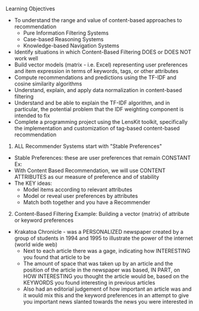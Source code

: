 <!-- Introduction to Content Based Recommenders -->

Learning Objectives 
  - To understand the range and value of content-based approaches to recommendation
    - Pure Information Filtering Systems 
    - Case-based Reasoning Systems 
    - Knowledge-based Navigation Systems 
  - Identify situations in which Content-Based Filtering DOES or DOES NOT work well 
  - Build vector models (matrix - i.e. Excel) representing user preferences and item expression in terms of keywords, tags, or other attributes 
  - Compute recommendations and predictions using the TF-IDF and cosine similarity algorithms 
  - Understand, explain, and apply data normalization in content-based filtering 
  - Understand and be able to explain the TF-IDF algorithm, and in particular, the potential problem that the IDF weighting component is intended to fix 
  - Complete a programming project using the LensKit toolkit, specifically the implementation and customization of tag-based content-based recommendation  

1. ALL Recommender Systems start with "Stable Preferences" 
  - Stable Preferences: these are user preferences that remain CONSTANT 
    Ex: 
  - With Content Based Recommendation, we will use CONTENT ATTRIBUTES as our measure of preference and of stability
  - The KEY ideas:
    - Model items according to relevant attributes 
    - Model or reveal user preferences by attributes 
    - Match both together and you have a Recommender 
2. Content-Based Filtering Example: Building a vector (matrix) of attribute or keyword preferences 
  - Krakatoa Chronicle - was a PERSONALIZED newspaper created by a group of students in 1994 and 1995 to illustrate the power of the internet (world wide web) 
    - Next to each article there was a gage, indicating how INTERESTING you found that article to be 
    - The amount of space that was taken up by an article and the position of the article in the newspaper was based, IN PART, on HOW INTERESTING you thought the article would be, based on the KEYWORDS you found interesting in previous articles 
    - Also had an editorial judgement of how important an article was and it would mix this and the keyword preferences in an attempt to give you important news slanted towards the news you were interested in 